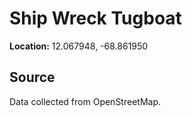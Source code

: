 # Ship Wreck Tugboat

**Location:** 12.067948, -68.861950

## Source

Data collected from OpenStreetMap.
